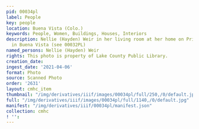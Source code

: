 ```yaml
---
pid: 00034pl
label: People
key: people
location: Buena Vista (Colo.)
keywords: People, Women, Buildings, Houses, Interiors
description: Nellie (Hayden) Weir in her living room at her home on Princeton St.
  in Buena Vista (see 00032PL)
named_persons: Nellie (Hayden) Weir
rights: This photo is property of Lake County Public Library.
creation_date: 
ingest_date: '2021-04-06'
format: Photo
source: Scanned Photo
order: '2631'
layout: cmhc_item
thumbnail: "/img/derivatives/iiif/images/00034pl/full/250,/0/default.jpg"
full: "/img/derivatives/iiif/images/00034pl/full/1140,/0/default.jpg"
manifest: "/img/derivatives/iiif/00034pl/manifest.json"
collection: cmhc
! '': 
---
```

